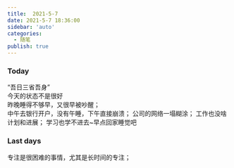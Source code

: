 ```yaml
---
title:  2021-5-7
date: 2021-5-7 18:36:00
sidebar: 'auto'
categories:
  - 随笔
publish: true
---
```


### Today

“吾日三省吾身”  
今天的状态不是很好  
昨晚睡得不够早，又很早被吵醒；  
中午去银行开户，没有午睡，下午直接崩溃；
公司的网络一塌糊涂；
工作也没啥计划和进展；
学习也学不进去~早点回家睡觉吧

### Last days

专注是很困难的事情，尤其是长时间的专注；
